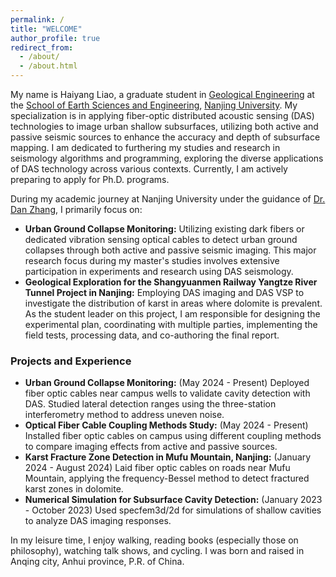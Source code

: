 ```yaml
---
permalink: /
title: "WELCOME"
author_profile: true
redirect_from: 
  - /about/
  - /about.html
---
```




My name is Haiyang Liao, a graduate student in [Geological Engineering](https://es.nju.edu.cn/acei/main.htm) at the [School of Earth Sciences and Engineering](https://es.nju.edu.cn/mainm.htm), [Nanjing University](https://www.nju.edu.cn/). My specialization is in applying fiber-optic distributed acoustic sensing (DAS) technologies to image urban shallow subsurfaces, utilizing both active and passive seismic sources to enhance the accuracy and depth of subsurface mapping. I am dedicated to furthering my studies and research in seismology algorithms and programming, exploring the diverse applications of DAS technology across various contexts. Currently, I am actively preparing to apply for Ph.D. programs.






<!-- 

During my academic journey at Nanjing University under the guidance of [Dr. Dan Zhang](https://es.nju.edu.cn/geosensing/), I primarily focus on (a) The urban ground collapse monitoring based on DAS using existing dark fibers or dedicated vibration sensing optical cables to detect urban ground collapse through active and passive seismic imaging. (b) Geological exploration for the Shangyuanmen Railway Yangtze River Tunnel Project in Nanjing, employing DAS imaging and DAS VSP to investigate the distribution of karst in areas where dolomite is developed. -->



<div>
    <p>During my academic journey at Nanjing University under the guidance of <a href="https://es.nju.edu.cn/geosensing/">Dr. Dan Zhang</a>, I primarily focus on:</p>
    <ul>
        <li>
            <strong>Urban Ground Collapse Monitoring:</strong> Utilizing existing dark fibers or dedicated vibration sensing optical cables to detect urban ground collapses through both active and passive seismic imaging. This major research focus during my master's studies involves extensive participation in experiments and research using DAS seismology.
        </li>
        <li>
            <strong>Geological Exploration for the Shangyuanmen Railway Yangtze River Tunnel Project in Nanjing:</strong> Employing DAS imaging and DAS VSP to investigate the distribution of karst in areas where dolomite is prevalent. As the student leader on this project, I am responsible for designing the experimental plan, coordinating with multiple parties, implementing the field tests, processing data, and co-authoring the final report.
        </li>
    </ul>
</div>
<div>
    <h3>Projects and Experience</h3>
    <ul>
        <li>
            <strong>Urban Ground Collapse Monitoring:</strong> (May 2024 - Present) Deployed fiber optic cables near campus wells to validate cavity detection with DAS. Studied lateral detection ranges using the three-station interferometry method to address uneven noise.
        </li>
        <li>
            <strong>Optical Fiber Cable Coupling Methods Study:</strong> (May 2024 - Present) Installed fiber optic cables on campus using different coupling methods to compare imaging effects from active and passive sources.
        </li>
        <li>
            <strong>Karst Fracture Zone Detection in Mufu Mountain, Nanjing:</strong> (January 2024 - August 2024) Laid fiber optic cables on roads near Mufu Mountain, applying the frequency-Bessel method to detect fractured karst zones in dolomite.
        </li>
        <li>
            <strong>Numerical Simulation for Subsurface Cavity Detection:</strong> (January 2023 - October 2023) Used specfem3d/2d for simulations of shallow cavities to analyze DAS imaging responses.
        </li>
    </ul>
</div>




In my leisure time, I enjoy walking, reading books (especially those on philosophy), watching talk shows, and cycling.
I was born and raised in Anqing city, Anhui province, P.R. of China.























<!-- 



A data-driven personal website
======
Like many other Jekyll-based GitHub Pages templates, Academic Pages makes you separate the website's content from its form. The content & metadata of your website are in structured markdown files, while various other files constitute the theme, specifying how to transform that content & metadata into HTML pages. You keep these various markdown (.md), YAML (.yml), HTML, and CSS files in a public GitHub repository. Each time you commit and push an update to the repository, the [GitHub pages](https://pages.github.com/) service creates static HTML pages based on these files, which are hosted on GitHub's servers free of charge.

Many of the features of dynamic content management systems (like Wordpress) can be achieved in this fashion, using a fraction of the computational resources and with far less vulnerability to hacking and DDoSing. You can also modify the theme to your heart's content without touching the content of your site. If you get to a point where you've broken something in Jekyll/HTML/CSS beyond repair, your markdown files describing your talks, publications, etc. are safe. You can rollback the changes or even delete the repository and start over -- just be sure to save the markdown files! Finally, you can also write scripts that process the structured data on the site, such as [this one](https://github.com/academicpages/academicpages.github.io/blob/master/talkmap.ipynb) that analyzes metadata in pages about talks to display [a map of every location you've given a talk](https://academicpages.github.io/talkmap.html).

Getting started
======
1. Register a GitHub account if you don't have one and confirm your e-mail (required!)
2. Fork [this repository](https://github.com/academicpages/academicpages.github.io) by clicking the "fork" button in the top right. 
3. Go to the repository's settings (rightmost item in the tabs that start with "Code", should be below "Unwatch"). Rename the repository "[your GitHub username].github.io", which will also be your website's URL.
4. Set site-wide configuration and create content & metadata (see below -- also see [this set of diffs](http://archive.is/3TPas) showing what files were changed to set up [an example site](https://getorg-testacct.github.io) for a user with the username "getorg-testacct")
5. Upload any files (like PDFs, .zip files, etc.) to the files/ directory. They will appear at https://[your GitHub username].github.io/files/example.pdf.  
6. Check status by going to the repository settings, in the "GitHub pages" section

Site-wide configuration
------
The main configuration file for the site is in the base directory in [_config.yml](https://github.com/academicpages/academicpages.github.io/blob/master/_config.yml), which defines the content in the sidebars and other site-wide features. You will need to replace the default variables with ones about yourself and your site's github repository. The configuration file for the top menu is in [_data/navigation.yml](https://github.com/academicpages/academicpages.github.io/blob/master/_data/navigation.yml). For example, if you don't have a portfolio or blog posts, you can remove those items from that navigation.yml file to remove them from the header. 

Create content & metadata
------
For site content, there is one markdown file for each type of content, which are stored in directories like _publications, _talks, _posts, _teaching, or _pages. For example, each talk is a markdown file in the [_talks directory](https://github.com/academicpages/academicpages.github.io/tree/master/_talks). At the top of each markdown file is structured data in YAML about the talk, which the theme will parse to do lots of cool stuff. The same structured data about a talk is used to generate the list of talks on the [Talks page](https://academicpages.github.io/talks), each [individual page](https://academicpages.github.io/talks/2012-03-01-talk-1) for specific talks, the talks section for the [CV page](https://academicpages.github.io/cv), and the [map of places you've given a talk](https://academicpages.github.io/talkmap.html) (if you run this [python file](https://github.com/academicpages/academicpages.github.io/blob/master/talkmap.py) or [Jupyter notebook](https://github.com/academicpages/academicpages.github.io/blob/master/talkmap.ipynb), which creates the HTML for the map based on the contents of the _talks directory).

**Markdown generator**

I have also created [a set of Jupyter notebooks](https://github.com/academicpages/academicpages.github.io/tree/master/markdown_generator
) that converts a CSV containing structured data about talks or presentations into individual markdown files that will be properly formatted for the Academic Pages template. The sample CSVs in that directory are the ones I used to create my own personal website at stuartgeiger.com. My usual workflow is that I keep a spreadsheet of my publications and talks, then run the code in these notebooks to generate the markdown files, then commit and push them to the GitHub repository.

How to edit your site's GitHub repository
------
Many people use a git client to create files on their local computer and then push them to GitHub's servers. If you are not familiar with git, you can directly edit these configuration and markdown files directly in the github.com interface. Navigate to a file (like [this one](https://github.com/academicpages/academicpages.github.io/blob/master/_talks/2012-03-01-talk-1.md) and click the pencil icon in the top right of the content preview (to the right of the "Raw | Blame | History" buttons). You can delete a file by clicking the trashcan icon to the right of the pencil icon. You can also create new files or upload files by navigating to a directory and clicking the "Create new file" or "Upload files" buttons. 

Example: editing a markdown file for a talk
![Editing a markdown file for a talk](/images/editing-talk.png)

For more info
------
More info about configuring Academic Pages can be found in [the guide](https://academicpages.github.io/markdown/). The [guides for the Minimal Mistakes theme](https://mmistakes.github.io/minimal-mistakes/docs/configuration/) (which this theme was forked from) might also be helpful. -->
